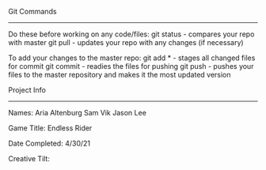 Git Commands
************

Do these before working on any code/files:
git status - compares your repo with master
git pull - updates your repo with any changes (if necessary)

To add your changes to the master repo:
git add * - stages all changed files for commit
git commit - readies the files for pushing
git push - pushes your files to the master repository and makes it the most updated version


Project Info
************

Names:
Aria Altenburg
Sam Vik
Jason Lee

Game Title:
Endless Rider

Date Completed:
4/30/21

Creative Tilt:
